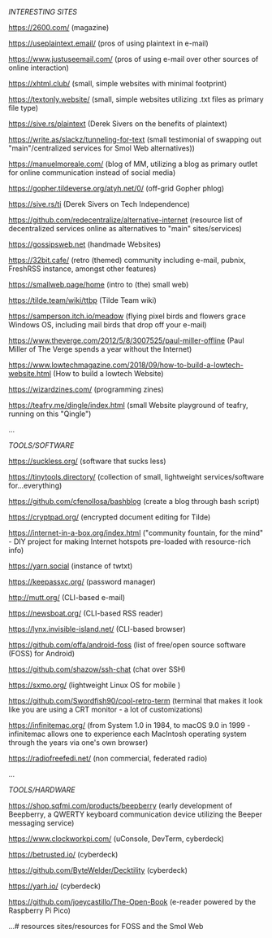 *INTERESTING SITES*

https://2600.com/ (magazine)

https://useplaintext.email/ (pros of using plaintext in e-mail)

https://www.justuseemail.com/ (pros of using e-mail over other sources of online interaction)

https://xhtml.club/ (small, simple websites with minimal footprint)

https://textonly.website/ (small, simple websites utilizing .txt files as primary file type)

https://sive.rs/plaintext (Derek Sivers on the benefits of plaintext)

https://write.as/slackz/tunneling-for-text (small testimonial of swapping out "main"/centralized services for Smol Web alternatives))

https://manuelmoreale.com/ (blog of MM, utilizing a blog as primary outlet for online communication instead of social media)

https://gopher.tildeverse.org/atyh.net/0/ (off-grid Gopher phlog)

https://sive.rs/ti (Derek Sivers on Tech Independence)

https://github.com/redecentralize/alternative-internet (resource list of decentralized services online as alternatives to "main" sites/services)

https://gossipsweb.net (handmade Websites)

https://32bit.cafe/ (retro (themed) community including e-mail, pubnix, FreshRSS instance, amongst other features)

https://smallweb.page/home (intro to (the) small web)

https://tilde.team/wiki/ttbp (Tilde Team wiki)

https://samperson.itch.io/meadow (flying pixel birds and flowers grace Windows OS, including mail birds that drop off your e-mail)

https://www.theverge.com/2012/5/8/3007525/paul-miller-offline (Paul Miller of The Verge spends a year without the Internet)

https://www.lowtechmagazine.com/2018/09/how-to-build-a-lowtech-website.html (How to build a lowtech Website)

https://wizardzines.com/ (programming zines)

https://teafry.me/dingle/index.html (small Website playground of teafry, running on this "Qingle")

...

*TOOLS/SOFTWARE*

https://suckless.org/ (software that sucks less)

https://tinytools.directory/ (collection of small, lightweight services/software for...everything)

https://github.com/cfenollosa/bashblog (create a blog through bash script)

https://cryptpad.org/ (encrypted document editing for Tilde)

https://internet-in-a-box.org/index.html ("community fountain, for the mind" - DIY project for making Internet hotspots pre-loaded with resource-rich info)  

https://yarn.social (instance of twtxt)

https://keepassxc.org/ (password manager)

http://mutt.org/ (CLI-based e-mail)

https://newsboat.org/ (CLI-based RSS reader)

https://lynx.invisible-island.net/ (CLI-based browser)

https://github.com/offa/android-foss (list of free/open source software (FOSS) for Android)

https://github.com/shazow/ssh-chat (chat over SSH)

https://sxmo.org/ (lightweight Linux OS for mobile )

https://github.com/Swordfish90/cool-retro-term (terminal that makes it look like you are using a CRT monitor - a lot of customizations)

https://infinitemac.org/ (from System 1.0 in 1984, to macOS 9.0 in 1999 - infinitemac allows one to experience each MacIntosh operating system through the years via one's own browser)

https://radiofreefedi.net/ (non commercial, federated radio)


...

*TOOLS/HARDWARE*

https://shop.sqfmi.com/products/beepberry (early development of Beepberry, a QWERTY keyboard communication device utilizing the Beeper messaging service)

https://www.clockworkpi.com/ (uConsole, DevTerm, cyberdeck)

https://betrusted.io/ (cyberdeck)

https://github.com/ByteWelder/Decktility (cyberdeck)

https://yarh.io/ (cyberdeck)

https://github.com/joeycastillo/The-Open-Book (e-reader powered by the Raspberry Pi Pico)

...# resources
sites/resources for FOSS and the Smol Web
